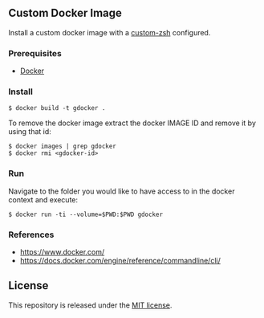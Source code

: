 ## Custom Docker Image

Install a custom docker image with a [custom-zsh](https://github.com/GordanM/custom-zsh) configured. 

### Prerequisites

* [Docker](https://www.docker.com/)

### Install

```
$ docker build -t gdocker .
```

To remove the docker image extract the docker IMAGE ID and remove it by using that id:

```
$ docker images | grep gdocker
$ docker rmi <gdocker-id>
```

### Run

Navigate to the folder you would like to have access to in the docker context and execute: 

```
$ docker run -ti --volume=$PWD:$PWD gdocker
```

### References

* https://www.docker.com/
* https://docs.docker.com/engine/reference/commandline/cli/

## License

This repository is released under the [MIT license](LICENSE.txt).
